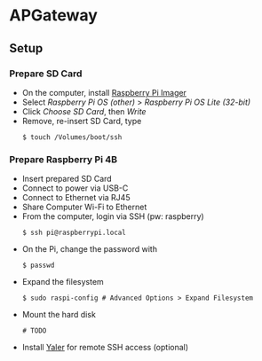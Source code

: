 # APGateway
## Setup
### Prepare SD Card
- On the computer, install [Raspberry Pi Imager](https://www.raspberrypi.org/software/)
- Select _Raspberry Pi OS (other)_ > _Raspberry Pi OS Lite (32-bit)_
- Click _Choose SD Card_, then _Write_
- Remove, re-insert SD Card, type
    ```
    $ touch /Volumes/boot/ssh
    ```

### Prepare Raspberry Pi 4B
- Insert prepared SD Card
- Connect to power via USB-C
- Connect to Ethernet via RJ45
- Share Computer Wi-Fi to Ethernet
- From the computer, login via SSH (pw: raspberry)
    ```
    $ ssh pi@raspberrypi.local
    ```
- On the Pi, change the password with
    ```
    $ passwd
    ```
- Expand the filesystem
    ```
    $ sudo raspi-config # Advanced Options > Expand Filesystem
    ```
- Mount the hard disk
    ```
    # TODO
    ```
- Install [Yaler](https://yaler.net/raspberrypi) for remote SSH access (optional)
